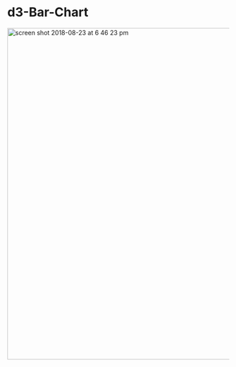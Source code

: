 # d3-Bar-Chart

<img width="753" alt="screen shot 2018-08-23 at 6 46 23 pm" src="https://user-images.githubusercontent.com/32691396/44557616-f06a3480-a704-11e8-9e1e-07e0d59a15a7.png">
